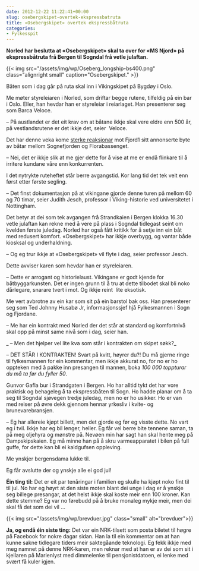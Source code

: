 ```yaml
---
date: 2012-12-22 11:22:41+00:00
slug: osebergskipet-overtek-ekspressbatruta
title: «Osebergskipet» overtek ekspressbåtruta
categories:
- Fylkesspit
---
```


**Norled har beslutta at «Osebergskipet» skal ta over for «MS Njord» på ekspressbåtruta frå Bergen til Sogndal frå vetle julaftan.**

{{< img src="/assets/img/wp/Oseberg_longship-bs400.png" class="alignright small" caption="Osebergskipet." >}}

<!--more-->

Båten som i dag går på ruta skal inn i Vikingskipet på Bygdøy i Oslo.

Me møter styreleiaren i Norled, som driftar begge rutene, tilfeldig på ein bar i Oslo. Eller, han hevdar han er styreleiar i reiarlaget. Han presenterer seg som Barca Veloce.

– På austlandet er det eit krav om at båtane ikkje skal vere eldre enn 500 år, på vestlandsrutene er det ikkje det, seier  Veloce.

Det har denne veka kome [sterke reaksjonar](http://www.nrk.no/nyheter/distrikt/nrk_sogn_og_fjordane/1.10846902) mot Fjord1 sitt annonserte byte av båtar mellom Sognefjorden og Florabassenget.

– Nei, det er ikkje slik at me gjer dette for å vise at me er endå flinkare til å irritere kundane våre enn konkurrenten.

I det nytrykte ruteheftet står berre avgangstid. Kor lang tid det tek veit enn først etter første segling.

– Det finst dokumentasjon på at vikingane gjorde denne turen på mellom 60 og 70 timar, seier Judith Jesch, professor i Viking-historie ved universitetet i Nottingham.

Det betyr at dei som tek avgangen frå Strandkaien i Bergen klokka 16.30 vetle julaftan kan rekne med å vere på plass i Sogndal tidlegast seint om kvelden første juledag. Norled har også fått kritikk for å setje inn ein båt med redusert komfort. «Osebergskipet» har ikkje overbygg, og vantar både kiosksal og underhaldning.

– Og eg trur ikkje at «Osebergskipet» vil flyte i dag, seier professor Jesch.

Dette avviser karen som hevdar han er styreleiaren.

– Dette er arrogant og historielaust. Vikingane er godt kjende for båtbyggarkunsten. Det er ingen grunn til å tru at dette tilbodet skal bli noko dårlegare, snarare tvert i mot. Og ikkje reint  lite eksotisk.

Me vert avbrotne av ein kar som sit på ein barstol bak oss. Han presenterer seg som Ted Johnny Husabø Jr, informasjonssjef hjå Fylkesmannen i Sogn og Fjordane.

– Me har ein kontrakt med Norled der det står at standard og komfortnivå skal opp på minst same nivå som i dag, seier han.

_ – Men det hjelper vel lite kva som står i kontrakten om skipet søkk?_

_–_ DET STÅR I KONTRAKTEN! Svart på kvitt, høyrer du?! Du må gjerne ringe til fylkesmannen for ein kommentar, men ikkje akkurat no, for no er ho oppteken med å pakke inn presangen til mannen, boka _100 000 toppturar du må ta før du fyller 50_.

Gunvor Gafla bur i Strandgaten i Bergen. Ho har alltid tykt det har vore praktisk og behageleg å ta ekspressbåten til Sogn. Ho hadde planar om å ta seg til Sogndal sjøvegen tredje juledag, men no er ho usikker. Ho er van med reiser på øvre dekk gjennom hennar yrkesliv i kvite- og brunevarebransjen.

– Eg har allereie kjøpt billett, men det gjorde eg før eg visste dette. No vart eg i tvil. Ikkje har eg bil lenger, heller. Eg får vel berre bite tennene saman, ta på meg oljehyra og mønstre på. Nevøen min har sagt han skal hente meg på Dampskipskaien. Eg må minne han på å skru varmeapparatet i bilen på full guffe, for dette kan bli ei kaldgufsen oppleving.

Me ynskjer bergensdama lukke til.

Eg får avslutte der og ynskje alle ei god jul!

**Éin ting til:** Det er eit par tenåringar i familien eg skulle ha kjøpt noko fint til til jul. No har eg høyrt at den siste moten blant dei unge i dag er å ynskje seg billege presangar, at det helst ikkje skal koste meir enn 100 kroner. Kan dette stemme? Eg var no førebudd på å bruke monaleg mykje meir, men dei skal få det som dei vil ...


{{< img src="/assets/img/wp/brevduer.jpg" class="small" alt="brevduer">}}

**Ja, og endå éin siste ting:** Det var ein NRK-tilsett som posta biletet til høgre på Facebook for nokre dagar sidan. Han la til ein kommentar om at han kunne sakne tidlegare tiders meir saktegåande teknologi. Eg fekk ikkje med meg namnet på denne NRK-karen, men reknar med at han er av dei som sit i kjellaren på Marienlyst med dimmelenke til pensjonistdatoen, ei lenke med svært få kuler igjen.


